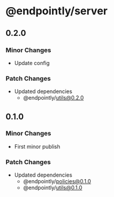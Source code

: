# @endpointly/server

## 0.2.0

### Minor Changes

- Update config

### Patch Changes

- Updated dependencies
  - @endpointly/utils@0.2.0

## 0.1.0

### Minor Changes

- First minor publish

### Patch Changes

- Updated dependencies
  - @endpointly/policies@0.1.0
  - @endpointly/utils@0.1.0
